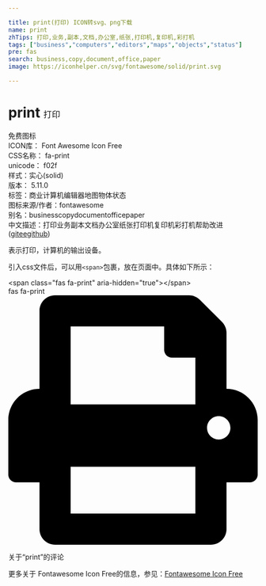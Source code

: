 ```yaml
---

title: print(打印) ICON转svg、png下载
name: print
zhTips: 打印,业务,副本,文档,办公室,纸张,打印机,复印机,彩打机
tags: ["business","computers","editors","maps","objects","status"]
pre: fas
search: business,copy,document,office,paper
image: https://iconhelper.cn/svg/fontawesome/solid/print.svg

---
```


# print  <small style="font-size: 60%;font-weight: 100">打印</small>


<div class="detail-page">
<p>
<span><span class="badge-success badge">免费图标</span> </span>
<br/>
<span>
ICON库：
<span class="badge-secondary badge">Font Awesome Icon Free</span> 
</span>
<br/>
<span>
CSS名称：
<span class="badge-secondary badge">fa-print</span> 
</span>
<br/>
<span>
unicode：
<span class="badge-secondary badge">f02f</span> 
<copy-btn content='f02f' btn-title=""></copy-btn>
<copy-btn :content='String.fromCodePoint(parseInt("f02f", 16))' btn-title="复制U"></copy-btn>
</span><br/><span>样式：<span class="badge-light badge">实心(solid)</span></span>
<br/>
<span>
版本：
<span class="badge-secondary badge">5.11.0</span> 
</span><br/><span>标签：<span class="badge-light badge"><router-link to="/tags/business.html">商业</router-link></span><span class="badge-light badge"><router-link to="/tags/computers.html">计算机</router-link></span><span class="badge-light badge"><router-link to="/tags/editors.html">编辑器</router-link></span><span class="badge-light badge"><router-link to="/tags/maps.html">地图</router-link></span><span class="badge-light badge"><router-link to="/tags/objects.html">物体</router-link></span><span class="badge-light badge"><router-link to="/tags/status.html">状态</router-link></span></span>
<br/>
<span>图标来源/作者：<span class="badge-light badge">fontawesome</span></span> 
<br/>
<span>别名：<span class="badge-light badge">business</span><span class="badge-light badge">copy</span><span class="badge-light badge">document</span><span class="badge-light badge">office</span><span class="badge-light badge">paper</span></span><br/><span class="zh-detail">中文描述：<span class="badge-primary badge">打印</span><span class="badge-primary badge">业务</span><span class="badge-primary badge">副本</span><span class="badge-primary badge">文档</span><span class="badge-primary badge">办公室</span><span class="badge-primary badge">纸张</span><span class="badge-primary badge">打印机</span><span class="badge-primary badge">复印机</span><span class="badge-primary badge">彩打机</span><span class="help-link"><span>帮助改进</span>(<a href="https://gitee.com/liuwave/icon-helper/edit/master/json/fontawesome/solid/print.json" target="_blank" rel="noopener noreferrer">gitee</a><a href="https://github.com/liuwave/icon-helper/edit/master/json/fontawesome/solid/print.json" target="_blank" rel="noopener noreferrer">github</a></span>)</span><br/>
</p>
</div><div class="description description alert alert-light">表示打印，计算机的输出设备。</div>
<div class="alert alert-dark">
  <i class="fas fa-print fa-xs"></i>
  <i class="fas fa-print fa-sm"></i>
  <i class="fas fa-print fa-lg"></i>
  <i class="fas fa-print fa-2x"></i>
  <i class="fas fa-print fa-3x"></i>
  <i class="fas fa-print fa-5x"></i>
  <i class="fas fa-print fa-7x"></i>
</div>
<div>
  <p>引入css文件后，可以用<code>&lt;span&gt;</code>包裹，放在页面中。具体如下所示：    
  </p>
  <div class="alert alert-primary" style="font-size: 14px">
    &lt;span class="fas fa-print" aria-hidden="true"&gt;&lt;/span&gt;
    <copy-btn content='<span class="fas fa-print" aria-hidden="true"></span>'></copy-btn>
  </div>
  <div class="alert alert-secondary">
    <i class="fas fa-print"
    style="font-size: 24px"
    aria-hidden="true"></i> fas fa-print
    <copy-btn content="fas fa-print" btn-title="复制图标名称"></copy-btn>
  </div>
</div>
<div id="svg" class="svg-wrap">
<svg xmlns="http://www.w3.org/2000/svg" viewBox="0 0 512 512"><path d="M448 192V77.25c0-8.49-3.37-16.62-9.37-22.63L393.37 9.37c-6-6-14.14-9.37-22.63-9.37H96C78.33 0 64 14.33 64 32v160c-35.35 0-64 28.65-64 64v112c0 8.84 7.16 16 16 16h48v96c0 17.67 14.33 32 32 32h320c17.67 0 32-14.33 32-32v-96h48c8.84 0 16-7.16 16-16V256c0-35.35-28.65-64-64-64zm-64 256H128v-96h256v96zm0-224H128V64h192v48c0 8.84 7.16 16 16 16h48v96zm48 72c-13.25 0-24-10.75-24-24 0-13.26 10.75-24 24-24s24 10.74 24 24c0 13.25-10.75 24-24 24z"/></svg>
</div>
<detail full-name='fa-print'></detail>

<Vssue title="关于“print”的评论" >关于“print”的评论</Vssue>
    
<div><p>更多关于  Fontawesome Icon Free的信息，参见：<a target="_blank" href="https://iconhelper.cn/fontawesome.html">Fontawesome Icon Free</a>
</p></div>
